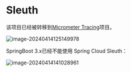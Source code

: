 # Sleuth

该项目已经被转移到[Micrometer Tracing](../MicrometerTracing/README.md)项目。

![image-20240414125149978](https://cdn.jsdelivr.net/gh/letengzz/tc2/img202404141251236.png)

SpringBoot 3.x已经不能使用 Spring Cloud Sleuth：

![image-20240414141028961](https://cdn.jsdelivr.net/gh/letengzz/tc2/img202404141410973.png)
